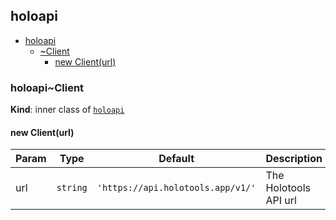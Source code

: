 
## holoapi


* [holoapi]
    * [~Client]
        * [new Client(url)]


### holoapi~Client

**Kind**: inner class of [`holoapi`]  

#### new Client(url)


| Param | Type | Default | Description |
| --- | --- | --- | --- |
| url | `string` | `'https://api.holotools.app/v1/'` | The Holotools API url |

<!-- LINKS -->

[holoapi]:#holoapi
[~Client]:#holoapiclient
[`holoapi`]:#holoapi
[new Client(url)]:#new-clienturl
